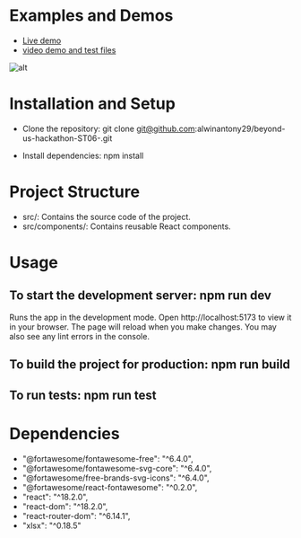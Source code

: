 
# Examples and Demos
- [Live demo](https://beyond-us-hackathon-st-06.vercel.app/)
- [video demo and test files](https://drive.google.com/drive/folders/19Hbtr6x7O3vIqBdiEByJF0owtLBOx4oM?usp=drive_link)

![alt](https://res.cloudinary.com/ddh0reqyx/image/upload/v1688884805/Screenshot_62_vxzshd.png)

# Installation and Setup

-  Clone the repository:   git clone git@github.com:alwinantony29/beyond-us-hackathon-ST06-.git 

-  Install dependencies: npm install 

# Project Structure

- src/: Contains the source code of the project.
- src/components/: Contains reusable React components.

# Usage

## To start the development server: npm run dev

Runs the app in the development mode.
Open http://localhost:5173 to view it in your browser.
The page will reload when you make changes.
You may also see any lint errors in the console.

## To build the project for production: npm run build

## To run tests: npm run test

# Dependencies

- "@fortawesome/fontawesome-free": "^6.4.0",
- "@fortawesome/fontawesome-svg-core": "^6.4.0",
- "@fortawesome/free-brands-svg-icons": "^6.4.0",
- "@fortawesome/react-fontawesome": "^0.2.0",
- "react": "^18.2.0",
- "react-dom": "^18.2.0",
- "react-router-dom": "^6.14.1",
- "xlsx": "^0.18.5"
